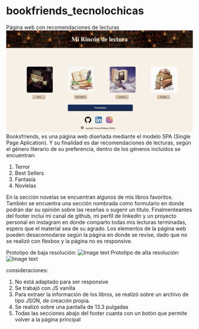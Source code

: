 # bookfriends_tecnolochicas
Página web con recomendaciones de lecturas
![Image text](https://github.com/yessicapv-24/bookfriends_tecnolochicas/blob/main/Imagenes/bookfriend.png)
Booksfriends, es una página web diseñada mediante el modelo SPA (Single Page Aplication). Y su finalidad es dar recomendaciones de lecturas, según el género literario de su preferencia, dentro de los géneros incluídos se encuentran:
1. Terror
2. Best Sellers
3. Fantasía
4. Novlelas

En la sección novelas se encuentran algunos de mis libros favoritos.
También se encuentra una sección nombrada como formulario en donde podrán dar su opinión sobre las reseñas o sugerir un título.
Finalmenteantes del footer incluí mi canal de github, mi perfil de linkedIn y un proyecto personal en instagram en donde comparto todas mis lecturas terminadas, espero que el material sea de su agrado. 
Los elementos de la página web pueden desacomodarse según la página en donde se revise, dado que no se realizó con flexbox y la página no es responsive.

Prototipo de baja resolución:
![Image text](https://github.com/yessicapv-24/bookfriends_tecnolochicas/blob/main/Imagenes/Captura%20de%20pantalla%202023-10-10%20a%20la(s)%2010.09.32%E2%80%AFa.m..png)
Prototipo de alta resolución: 
![Image text](https://github.com/yessicapv-24/bookfriends_tecnolochicas/blob/main/Imagenes/Captura%20de%20pantalla%202023-10-10%20a%20la(s)%2010.10.47%E2%80%AFa.m..png)

consideraciones: 
1. No está adaptado para ser responsive
2. Se trabajó con JS vanilla
3. Para extraer la información de los libros, se realizó sobre un archivo de tipo JSON, de creación propia.
4. Se realizó sobre una pantalla de 13.3 pulgadas
5. Todas las secciones abajo del footer cuanta con un botón que permite volver a la página principal
